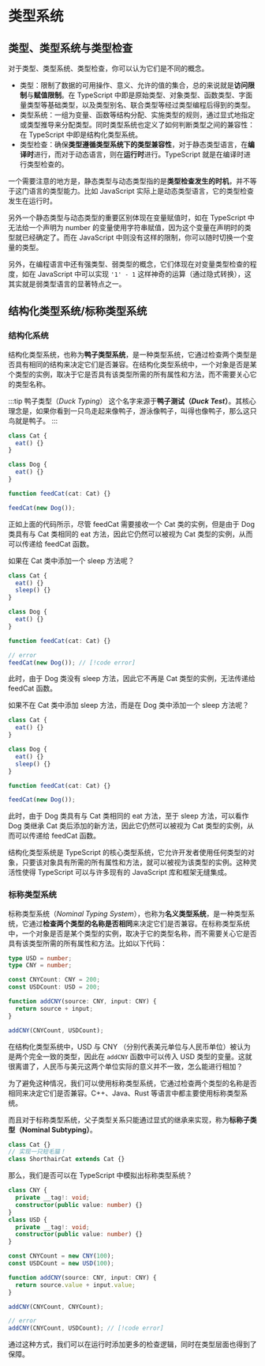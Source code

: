 # 类型系统

## 类型、类型系统与类型检查

对于类型、类型系统、类型检查，你可以认为它们是不同的概念。

- 类型：限制了数据的可用操作、意义、允许的值的集合，总的来说就是**访问限制**与**赋值限制**。在 TypeScript 中即是原始类型、对象类型、函数类型、字面量类型等基础类型，以及类型别名、联合类型等经过类型编程后得到的类型。
- 类型系统：一组为变量、函数等结构分配、实施类型的规则，通过显式地指定或类型推导来分配类型。同时类型系统也定义了如何判断类型之间的兼容性：在 TypeScript 中即是结构化类型系统。
- 类型检查：确保**类型遵循类型系统下的类型兼容性**，对于静态类型语言，在**编译时**进行，而对于动态语言，则在**运行时**进行。TypeScript 就是在编译时进行类型检查的。

一个需要注意的地方是，静态类型与动态类型指的是**类型检查发生的时机**，并不等于这门语言的类型能力。比如 JavaScript 实际上是动态类型语言，它的类型检查发生在运行时。

另外一个静态类型与动态类型的重要区别体现在变量赋值时，如在 TypeScript 中无法给一个声明为 number 的变量使用字符串赋值，因为这个变量在声明时的类型就已经确定了。而在 JavaScript 中则没有这样的限制，你可以随时切换一个变量的类型。

另外，在编程语言中还有强类型、弱类型的概念，它们体现在对变量类型检查的程度，如在 JavaScript 中可以实现 `'1' - 1` 这样神奇的运算（通过隐式转换），这其实就是弱类型语言的显著特点之一。

## 结构化类型系统/标称类型系统

### 结构化系统

结构化类型系统，也称为**鸭子类型系统**，是一种类型系统，它通过检查两个类型是否具有相同的结构来决定它们是否兼容。在结构化类型系统中，一个对象是否是某个类型的实例，取决于它是否具有该类型所需的所有属性和方法，而不需要关心它的类型名称。

:::tip 鸭子类型（_Duck Typing_）
这个名字来源于**鸭子测试（_Duck Test_）**。其核心理念是，如果你看到一只鸟走起来像鸭子，游泳像鸭子，叫得也像鸭子，那么这只鸟就是鸭子。
:::

```ts
class Cat {
  eat() {}
}

class Dog {
  eat() {}
}

function feedCat(cat: Cat) {}

feedCat(new Dog());
```

正如上面的代码所示，尽管 feedCat 需要接收一个 Cat 类的实例，但是由于 Dog 类具有与 Cat 类相同的 eat 方法，因此它仍然可以被视为 Cat 类型的实例，从而可以传递给 feedCat 函数。

如果在 Cat 类中添加一个 sleep 方法呢？

```ts
class Cat {
  eat() {}
  sleep() {}
}

class Dog {
  eat() {}
}

function feedCat(cat: Cat) {}

// error
feedCat(new Dog()); // [!code error]
```

此时，由于 Dog 类没有 sleep 方法，因此它不再是 Cat 类型的实例，无法传递给 feedCat 函数。

如果不在 Cat 类中添加 sleep 方法，而是在 Dog 类中添加一个 sleep 方法呢？

```ts
class Cat {
  eat() {}
}

class Dog {
  eat() {}
  sleep() {}
}

function feedCat(cat: Cat) {}

feedCat(new Dog());
```

此时，由于 Dog 类具有与 Cat 类相同的 eat 方法，至于 sleep 方法，可以看作 Dog 类继承 Cat 类后添加的新方法，因此它仍然可以被视为 Cat 类型的实例，从而可以传递给 feedCat 函数。

结构化类型系统是 TypeScript 的核心类型系统，它允许开发者使用任何类型的对象，只要该对象具有所需的所有属性和方法，就可以被视为该类型的实例。这种灵活性使得 TypeScript 可以与许多现有的 JavaScript 库和框架无缝集成。

### 标称类型系统

标称类型系统（_Nominal Typing System_），也称为**名义类型系统**，是一种类型系统，它通过**检查两个类型的名称是否相同**来决定它们是否兼容。在标称类型系统中，一个对象是否是某个类型的实例，取决于它的类型名称，而不需要关心它是否具有该类型所需的所有属性和方法。比如以下代码：

```typescript
type USD = number;
type CNY = number;

const CNYCount: CNY = 200;
const USDCount: USD = 200;

function addCNY(source: CNY, input: CNY) {
  return source + input;
}

addCNY(CNYCount, USDCount);
```

在结构化类型系统中，USD 与 CNY （分别代表美元单位与人民币单位）被认为是两个完全一致的类型，因此在 `addCNY` 函数中可以传入 USD 类型的变量。这就很离谱了，人民币与美元这两个单位实际的意义并不一致，怎么能进行相加？

为了避免这种情况，我们可以使用标称类型系统，它通过检查两个类型的名称是否相同来决定它们是否兼容。C++、Java、Rust 等语言中都主要使用标称类型系统。

而且对于标称类型系统，父子类型关系只能通过显式的继承来实现，称为**标称子类型（Nominal Subtyping）**。

```ts
class Cat {}
// 实现一只短毛猫！
class ShorthairCat extends Cat {}
```

那么，我们是否可以在 TypeScript 中模拟出标称类型系统？

```ts
class CNY {
  private __tag!: void;
  constructor(public value: number) {}
}
class USD {
  private __tag!: void;
  constructor(public value: number) {}
}

const CNYCount = new CNY(100);
const USDCount = new USD(100);

function addCNY(source: CNY, input: CNY) {
  return source.value + input.value;
}

addCNY(CNYCount, CNYCount);

// error
addCNY(CNYCount, USDCount); // [!code error]
```

通过这种方式，我们可以在运行时添加更多的检查逻辑，同时在类型层面也得到了保障。
